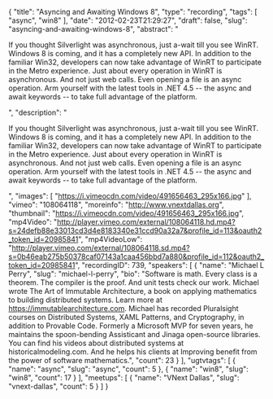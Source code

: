 {
  "title": "Asyncing and Awaiting Windows 8",
  "type": "recording",
  "tags": [
    "async",
    "win8"
  ],
  "date": "2012-02-23T21:29:27",
  "draft": false,
  "slug": "asyncing-and-awaiting-windows-8",
  "abstract": "<p>If you thought Silverlight was asynchronous, just a-wait till you see WinRT. Windows 8 is coming, and it has a completely new API. In addition to the familiar Win32, developers can now take advantage of WinRT to participate in the Metro experience. Just about every operation in WinRT is asynchronous. And not just web calls. Even opening a file is an async operation. Arm yourself with the latest tools in .NET 4.5 -- the async and await keywords -- to take full advantage of the platform.</p>",
  "description": "<p>If you thought Silverlight was asynchronous, just a-wait till you see WinRT. Windows 8 is coming, and it has a completely new API. In addition to the familiar Win32, developers can now take advantage of WinRT to participate in the Metro experience. Just about every operation in WinRT is asynchronous. And not just web calls. Even opening a file is an async operation. Arm yourself with the latest tools in .NET 4.5 -- the async and await keywords -- to take full advantage of the platform.</p>",
  "images": [
    "https://i.vimeocdn.com/video/491656463_295x166.jpg"
  ],
  "vimeo": "108064118",
  "moreinfo": "http://www.vnextdallas.org",
  "thumbnail": "https://i.vimeocdn.com/video/491656463_295x166.jpg",
  "mp4Video": "http://player.vimeo.com/external/108064118.hd.mp4?s=24defb88e33013cd3d4e8183340e31ccd90a32a7&profile_id=113&oauth2_token_id=20985841",
  "mp4VideoLow": "http://player.vimeo.com/external/108064118.sd.mp4?s=0b46eab275b50378caf07143a1caa456bbd7a880&profile_id=112&oauth2_token_id=20985841",
  "recordingID": 739,
  "speakers": [
    {
      "name": "Michael L Perry",
      "slug": "michael-l-perry",
      "bio": "Software is math. Every class is a theorem. The compiler is the proof. And unit tests check our work. Michael wrote The Art of Immutable Architecture, a book on applying mathematics to building distributed systems. Learn more at https://immutablearchitecture.com. Michael has recorded Pluralsight courses on Distributed Systems, XAML Patterns, and Cryptography, in addition to Provable Code. Formerly a Microsoft MVP for seven years, he maintains the spoon-bending Assisticant and Jinaga open-source libraries. You can find his videos about distributed systems at historicalmodeling.com. And he helps his clients at Improving benefit from the power of software mathematics.",
      "count": 23
    }
  ],
  "ugtvtags": [
    {
      "name": "async",
      "slug": "async",
      "count": 5
    },
    {
      "name": "win8",
      "slug": "win8",
      "count": 17
    }
  ],
  "meetups": [
    {
      "name": "VNext Dallas",
      "slug": "vnext-dallas",
      "count": 5
    }
  ]
}